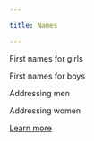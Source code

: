 ```yaml
---

title: Names

---
```


First names for girls

First names for boys

Addressing men

Addressing women

[Learn more](https://en.wikipedia.org/wiki/Italian_name)
